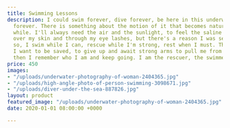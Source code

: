 ```yaml
---
title: Swimming Lessons
description: I could swim forever, dive forever, be here in this underwater world
  forever. There is something about the motion of it that becomes natural after a
  while. I'll always need the air and the sunlight, to feel the saline water wash
  over my skin and through my eye lashes, but there's a reason I was sent here. And
  so, I swim while I can, rescue while I'm strong, rest when I must. There are times
  I want to be saved, to give up and await strong arms to pull me from this struggle,
  then I remember who I am and keep going. I am the rescuer, the swimmer.
price: 450
images:
- "/uploads/underwater-photography-of-woman-2404365.jpg"
- "/uploads/high-angle-photo-of-person-swimming-3098671.jpg"
- "/uploads/diver-under-the-sea-887826.jpg"
layout: product
featured_image: "/uploads/underwater-photography-of-woman-2404365.jpg"
date: 2020-01-01 08:00:00 +0000

---
```

